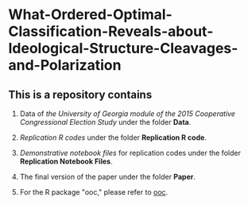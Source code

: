 # What-Ordered-Optimal-Classification-Reveals-about-Ideological-Structure-Cleavages-and-Polarization

## This is a repository contains

1. Data of *the University of Georgia module of the 2015 Cooperative Congressional Election Study* under the folder **Data**.

2. *Replication R codes* under the folder **Replication R code**.

3. *Demonstrative notebook files* for replication codes under the folder **Replication Notebook Files**.

4. The final version of the paper under the folder **Paper**.

5. For the R package "ooc," please refer to [ooc](https://github.com/tzuliu/ooc).
